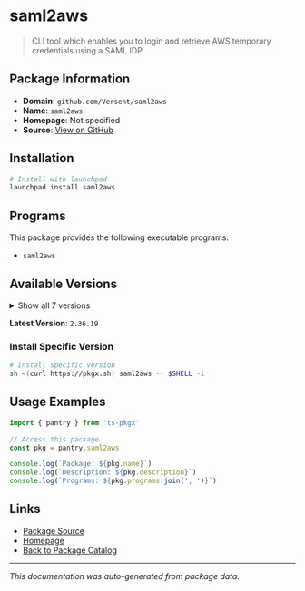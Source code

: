 # saml2aws

> CLI tool which enables you to login and retrieve AWS temporary credentials using a SAML IDP

## Package Information

- **Domain**: `github.com/Versent/saml2aws`
- **Name**: `saml2aws`
- **Homepage**: Not specified
- **Source**: [View on GitHub](https://github.com/pkgxdev/pantry/tree/main/projects/github.com/Versent/saml2aws/package.yml)

## Installation

```bash
# Install with launchpad
launchpad install saml2aws
```

## Programs

This package provides the following executable programs:

- `saml2aws`

## Available Versions

<details>
<summary>Show all 7 versions</summary>

- `2.36.19`, `2.36.18`, `2.36.17`, `2.36.16`, `2.36.15`
- `2.36.14`, `2.36.13`

</details>

**Latest Version**: `2.36.19`

### Install Specific Version

```bash
# Install specific version
sh <(curl https://pkgx.sh) saml2aws -- $SHELL -i
```

## Usage Examples

```typescript
import { pantry } from 'ts-pkgx'

// Access this package
const pkg = pantry.saml2aws

console.log(`Package: ${pkg.name}`)
console.log(`Description: ${pkg.description}`)
console.log(`Programs: ${pkg.programs.join(', ')}`)
```

## Links

- [Package Source](https://github.com/pkgxdev/pantry/tree/main/projects/github.com/Versent/saml2aws/package.yml)
- [Homepage](#)
- [Back to Package Catalog](../../../package-catalog.md)

---

*This documentation was auto-generated from package data.*
